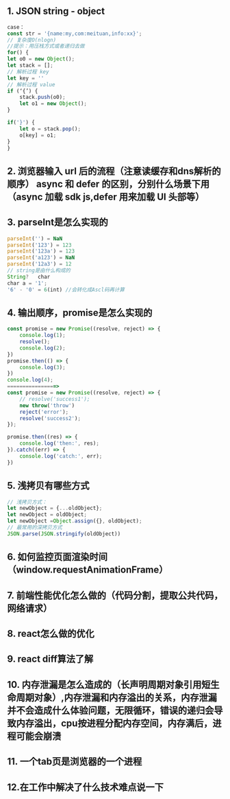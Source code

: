 ## 1. JSON string - object

```js
case：
const str = '{name:my,com:meituan,info:xx}';
// 复杂度O(nlogn)
//提示：用压栈方式或者递归去做
for() {
let o0 = new Object();
let stack = [];
// 解析过程 key
let key = ''
// 解析过程 value
if (‘{’) {
    stack.push(o0);
    let o1 = new Object();
}

if('}') {
    let o = stack.pop();
    o[key] = o1;
}
}
```

## 2. 浏览器输入 url 后的流程（注意读缓存和dns解析的顺序） async 和 defer 的区别，分别什么场景下用（async 加载 sdk js,defer 用来加载 UI 头部等）

## 3. parseInt是怎么实现的

```js
parseInt('') = NaN
parseInt('123') = 123
parseInt('123a') = 123
parseInt('a123') = NaN
parseInt('12a3') = 12
// string是由什么构成的
String?   char
char a = '1';
'6' - '0' = 6(int) //会转化成Ascl码再计算
```
## 4. 输出顺序，promise是怎么实现的
```js
const promise = new Promise((resolve, reject) => {
    console.log(1);
    resolve();
    console.log(2);
})
promise.then(() => {
    console.log(3);
})
console.log(4);
================>
const promise = new Promise((resolve, reject) => {
    // resolve('success1');
    new throw('throw')
    reject('error');
    resolve('success2');
});

promise.then((res) => {
    console.log('then:', res);
}).catch((err) => {
    console.log('catch:', err);
})
```
## 5. 浅拷贝有哪些方式
```js
// 浅拷贝方式：
let newObject = {...oldObject};
let newObject = oldObject;
let newObject =Object.assign({}, oldObject);
// 最常用的深拷贝方式
JSON.parse(JSON.stringify(oldObject))
```
## 6. 如何监控页面渲染时间（window.requestAnimationFrame）
## 7. 前端性能优化怎么做的（代码分割，提取公共代码，网络请求）
## 8. react怎么做的优化
## 9. react diff算法了解
## 10. 内存泄漏是怎么造成的（长声明周期对象引用短生命周期对象）,内存泄漏和内存溢出的关系，内存泄漏并不会造成什么体验问题，无限循环，错误的递归会导致内存溢出，cpu按进程分配内存空间，内存满后，进程可能会崩溃
## 11. 一个tab页是浏览器的一个进程
## 12.在工作中解决了什么技术难点说一下


